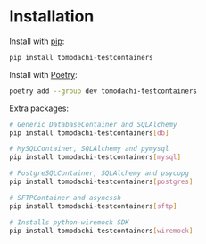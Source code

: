 # Installation

Install with [pip](https://pip.pypa.io/en/stable/getting-started/):

```sh
pip install tomodachi-testcontainers
```

Install with [Poetry](https://python-poetry.org/):

```sh
poetry add --group dev tomodachi-testcontainers
```

Extra packages:

```sh
# Generic DatabaseContainer and SQLAlchemy
pip install tomodachi-testcontainers[db]

# MySQLContainer, SQLAlchemy and pymysql
pip install tomodachi-testcontainers[mysql]

# PostgreSQLContainer, SQLAlchemy and psycopg
pip install tomodachi-testcontainers[postgres]

# SFTPContainer and asyncssh
pip install tomodachi-testcontainers[sftp]

# Installs python-wiremock SDK
pip install tomodachi-testcontainers[wiremock]
```
